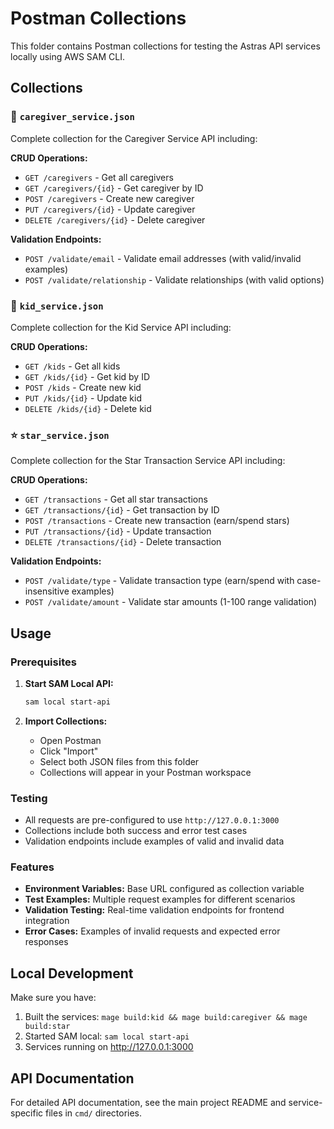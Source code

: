 # Postman Collections

This folder contains Postman collections for testing the Astras API services locally using AWS SAM CLI.

## Collections

### 📧 `caregiver_service.json`
Complete collection for the Caregiver Service API including:

**CRUD Operations:**
- `GET /caregivers` - Get all caregivers
- `GET /caregivers/{id}` - Get caregiver by ID  
- `POST /caregivers` - Create new caregiver
- `PUT /caregivers/{id}` - Update caregiver
- `DELETE /caregivers/{id}` - Delete caregiver

**Validation Endpoints:**
- `POST /validate/email` - Validate email addresses (with valid/invalid examples)
- `POST /validate/relationship` - Validate relationships (with valid options)

### 👶 `kid_service.json` 
Complete collection for the Kid Service API including:

**CRUD Operations:**
- `GET /kids` - Get all kids
- `GET /kids/{id}` - Get kid by ID
- `POST /kids` - Create new kid  
- `PUT /kids/{id}` - Update kid
- `DELETE /kids/{id}` - Delete kid

### ⭐ `star_service.json`
Complete collection for the Star Transaction Service API including:

**CRUD Operations:**
- `GET /transactions` - Get all star transactions
- `GET /transactions/{id}` - Get transaction by ID
- `POST /transactions` - Create new transaction (earn/spend stars)
- `PUT /transactions/{id}` - Update transaction
- `DELETE /transactions/{id}` - Delete transaction

**Validation Endpoints:**
- `POST /validate/type` - Validate transaction type (earn/spend with case-insensitive examples)
- `POST /validate/amount` - Validate star amounts (1-100 range validation)

## Usage

### Prerequisites
1. **Start SAM Local API:**
   ```bash
   sam local start-api
   ```
   
2. **Import Collections:**
   - Open Postman
   - Click "Import"
   - Select both JSON files from this folder
   - Collections will appear in your Postman workspace

### Testing
- All requests are pre-configured to use `http://127.0.0.1:3000`
- Collections include both success and error test cases
- Validation endpoints include examples of valid and invalid data

### Features
- **Environment Variables:** Base URL configured as collection variable
- **Test Examples:** Multiple request examples for different scenarios  
- **Validation Testing:** Real-time validation endpoints for frontend integration
- **Error Cases:** Examples of invalid requests and expected error responses

## Local Development
Make sure you have:
1. Built the services: `mage build:kid && mage build:caregiver && mage build:star`
2. Started SAM local: `sam local start-api`
3. Services running on http://127.0.0.1:3000

## API Documentation
For detailed API documentation, see the main project README and service-specific files in `cmd/` directories.